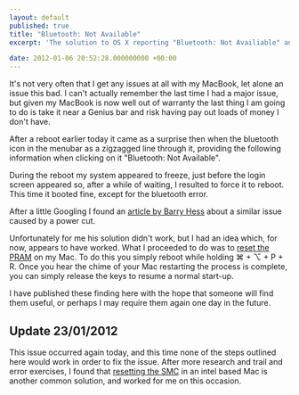 ```yaml
---
layout: default
published: true
title: "Bluetooth: Not Available"
excerpt: 'The solution to OS X reporting "Bluetooth: Not Availiable" and refuse to recognise your Macs bluetooth chip'

date: 2012-01-06 20:52:28.000000000 +00:00
---
```

It's not very often that I get any issues at all with my MacBook, let alone an issue this bad. I can't actually remember the last time I had a major issue, but given my MacBook is now well out of warranty the last thing I am going to do is take it near a Genius bar and risk having pay out loads of money I don't have.

After a reboot earlier today it came as a surprise then when the bluetooth icon in the menubar as a zigzagged line through it, providing the following information when clicking on it "Bluetooth: Not Available".

During the reboot my system appeared to freeze, just before the login screen appeared so, after a while of waiting, I resulted to force it to reboot. This time it booted fine, except for the bluetooth error.

After a little Googling I found an [article by Barry Hess](http://bjhess.com/blog/mac_bluetooth_not_available_after_power_outage/ "Mac bluetooth not available after power outage") about a similar issue caused by a power cut.

Unfortunately for me his solution didn't work, but I had an idea which, for now, appears to have worked. What I proceeded to do was to [reset the PRAM](http://support.apple.com/kb/ht1379 "Resetting the PRAM on your Mac") on my Mac. To do this you simply reboot while holding ⌘ + ⌥ + P + R. Once you hear the chime of your Mac restarting the process is complete, you can simply release the keys to resume a normal start-up.

I have published these finding here with the hope that someone will find them useful, or perhaps I may require them again one day in the future.

## Update 23/01/2012

This issue occurred again today, and this time none of the steps outlined here would work in order to fix the issue. After more research and trail and error exercises, I found that [resetting the SMC](http://support.apple.com/kb/ht3964 "Reset the SMC on an Intel Mac") in an intel based Mac is another common solution, and worked for me on this occasion.
